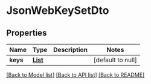 # JsonWebKeySetDto

## Properties

| Name     | Type                         | Description | Notes             |
| -------- | ---------------------------- | ----------- | ----------------- |
| **keys** | [**List**](JsonWebKeyDto.md) |             | [default to null] |

[[Back to Model list]](../README.md#documentation-for-models) [[Back to API list]](../README.md#documentation-for-api-endpoints) [[Back to README]](../README.md)
